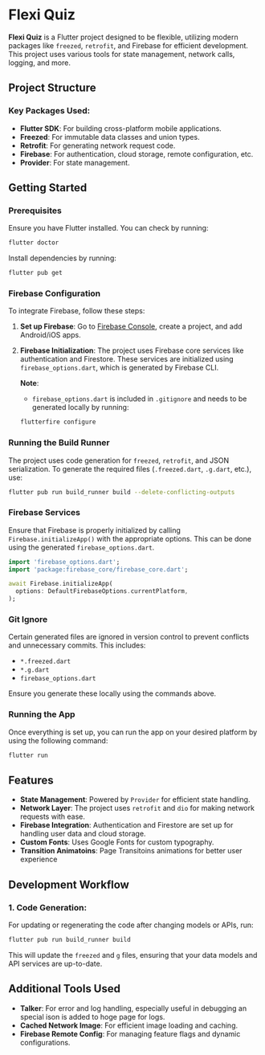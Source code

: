 
# Flexi Quiz

**Flexi Quiz** is a Flutter project designed to be flexible, utilizing modern packages like `freezed`, `retrofit`, and Firebase for efficient development. This project uses various tools for state management, network calls, logging, and more.

## Project Structure

### Key Packages Used:
- **Flutter SDK**: For building cross-platform mobile applications.
- **Freezed**: For immutable data classes and union types.
- **Retrofit**: For generating network request code.
- **Firebase**: For authentication, cloud storage, remote configuration, etc.
- **Provider**: For state management.

## Getting Started

### Prerequisites
Ensure you have Flutter installed. You can check by running:

```bash
flutter doctor
```

Install dependencies by running:

```bash
flutter pub get
```

### Firebase Configuration

To integrate Firebase, follow these steps:

1. **Set up Firebase**: Go to [Firebase Console](https://console.firebase.google.com/), create a project, and add Android/iOS apps.

2. **Firebase Initialization**: The project uses Firebase core services like authentication and Firestore. These services are initialized using `firebase_options.dart`, which is generated by Firebase CLI.
   
   **Note**: 
   - `firebase_options.dart` is included in `.gitignore` and needs to be generated locally by running:

   ```bash
   flutterfire configure
   ```

### Running the Build Runner

The project uses code generation for `freezed`, `retrofit`, and JSON serialization. To generate the required files (`.freezed.dart`, `.g.dart`, etc.), use:

```bash
flutter pub run build_runner build --delete-conflicting-outputs
```

### Firebase Services

Ensure that Firebase is properly initialized by calling `Firebase.initializeApp()` with the appropriate options. This can be done using the generated `firebase_options.dart`.

```dart
import 'firebase_options.dart';
import 'package:firebase_core/firebase_core.dart';

await Firebase.initializeApp(
  options: DefaultFirebaseOptions.currentPlatform,
);
```

### Git Ignore

Certain generated files are ignored in version control to prevent conflicts and unnecessary commits. This includes:

- `*.freezed.dart`
- `*.g.dart`
- `firebase_options.dart`

Ensure you generate these locally using the commands above.

### Running the App

Once everything is set up, you can run the app on your desired platform by using the following command:

```bash
flutter run
```

## Features

- **State Management**: Powered by `Provider` for efficient state handling.
- **Network Layer**: The project uses `retrofit` and `dio` for making network requests with ease.
- **Firebase Integration**: Authentication and Firestore are set up for handling user data and cloud storage.
- **Custom Fonts**: Uses Google Fonts for custom typography.
- **Transition Animatoins**: Page Transitoins animations for better user experience

## Development Workflow

### 1. Code Generation:
For updating or regenerating the code after changing models or APIs, run:

```bash
flutter pub run build_runner build
```

This will update the `freezed` and `g` files, ensuring that your data models and API services are up-to-date.



## Additional Tools Used

- **Talker**: For error and log handling, especially useful in debugging an special ison is added to hoge page for logs.
- **Cached Network Image**: For efficient image loading and caching.
- **Firebase Remote Config**: For managing feature flags and dynamic configurations.
